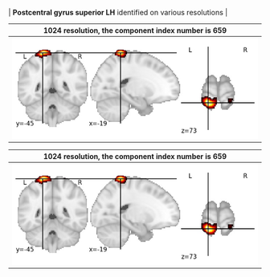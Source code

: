 


| **Postcentral gyrus superior LH** identified on various resolutions |

| 1024 resolution, the component index number is 659|  
|:---:|  
| ![Component 1024](../1024/final/659.jpg "From component 1024: Postcentral gyrus superior LH") |

| 1024 resolution, the component index number is 659|  
|:---:|  
| ![Component 1024](../1024/final/659.jpg "From component 1024: Postcentral gyrus superior LH") |